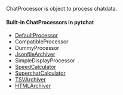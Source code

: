 ChatProcessor is object to process chatdata.

#### Built-in ChatProcessors in pytchat
 * [DefaultProcessor](https://github.com/taizan-hokuto/pytchat/wiki/DefaultProcessor)
 * CompatibleProcessor
 * DummyProcessor
 * [JsonfileArchiver](https://github.com/taizan-hokuto/pytchat/wiki/JsonfileArchiver)
 * SimpleDisplayProcessor
 * [SpeedCalculator](https://github.com/taizan-hokuto/pytchat/wiki/SpeedCalculator)
 * [SuperchatCalculator](https://github.com/taizan-hokuto/pytchat/wiki/SuperchatCalculator)
 * [TSVArchiver](https://github.com/taizan-hokuto/pytchat/wiki/TSVArchiver)
 * [HTMLArchiver](https://github.com/taizan-hokuto/pytchat/wiki/HTMLArchiver)
